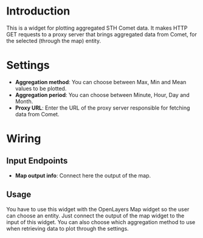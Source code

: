 # Introduction

This is a widget for plotting aggregated STH Comet data. It makes HTTP GET requests to a proxy server that brings aggregated data from Comet, for the selected (through the map) entity.

# Settings

- **Aggregation method**: You can choose between Max, Min and Mean values to be plotted. 
- **Aggregation period**: You can choose between Minute, Hour, Day and Month.
- **Proxy URL**: Enter the URL of the proxy server responsible for fetching data from Comet. 


# Wiring

## Input Endpoints

- **Map output info**: Connect here the output of the map.

## Usage

You have to use this widget with the OpenLayers Map widget so the user can choose an entity. Just connect the output of the map widget to the input of this widget. You can also choose which aggregation method to use when retrieving data to plot through the settings.